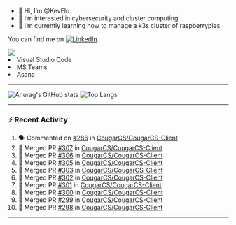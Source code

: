 - 👋 Hi, I’m @KevFlo
- 👀 I’m interested in cybersecurity and cluster computing
- 🌱 I’m currently learning how to manage a k3s cluster of raspberrypies


You can find me on [![LinkedIn][3.2]][3].

<!-- Icons -->

[3.2]: https://i.imgur.com/IwuydvD.png (LinkedIn icon without padding)

<!-- Links to your social media accounts -->

[3]: https://www.linkedin.com/in/flores-kevin/


<a>
    <img src="https://img.shields.io/badge/-Commonly%20Used%20Tools-lightgrey ">
    <li>Visual Studio Code</li> <li>MS Teams</li> <li>Asana</li>
</a>



---

![Anurag's GitHub stats](https://github-readme-stats-kevflo.vercel.app/api?username=KevFlo&count_private=true&hide=stars&show_icons=true&theme=nord)
![Top Langs](https://github-readme-stats-kevflo.vercel.app/api/top-langs/?username=KevFlo&langs_count=5&show_icons=true&theme=nord)

---

### :zap: Recent Activity

<!--START_SECTION:activity-->
1. 🗣 Commented on [#286](https://github.com/CougarCS/CougarCS-Client/issues/286) in [CougarCS/CougarCS-Client](https://github.com/CougarCS/CougarCS-Client)
2. 🎉 Merged PR [#307](https://github.com/CougarCS/CougarCS-Client/pull/307) in [CougarCS/CougarCS-Client](https://github.com/CougarCS/CougarCS-Client)
3. 🎉 Merged PR [#306](https://github.com/CougarCS/CougarCS-Client/pull/306) in [CougarCS/CougarCS-Client](https://github.com/CougarCS/CougarCS-Client)
4. 🎉 Merged PR [#305](https://github.com/CougarCS/CougarCS-Client/pull/305) in [CougarCS/CougarCS-Client](https://github.com/CougarCS/CougarCS-Client)
5. 🎉 Merged PR [#303](https://github.com/CougarCS/CougarCS-Client/pull/303) in [CougarCS/CougarCS-Client](https://github.com/CougarCS/CougarCS-Client)
6. 🎉 Merged PR [#302](https://github.com/CougarCS/CougarCS-Client/pull/302) in [CougarCS/CougarCS-Client](https://github.com/CougarCS/CougarCS-Client)
7. 🎉 Merged PR [#301](https://github.com/CougarCS/CougarCS-Client/pull/301) in [CougarCS/CougarCS-Client](https://github.com/CougarCS/CougarCS-Client)
8. 🎉 Merged PR [#300](https://github.com/CougarCS/CougarCS-Client/pull/300) in [CougarCS/CougarCS-Client](https://github.com/CougarCS/CougarCS-Client)
9. 🎉 Merged PR [#299](https://github.com/CougarCS/CougarCS-Client/pull/299) in [CougarCS/CougarCS-Client](https://github.com/CougarCS/CougarCS-Client)
10. 🎉 Merged PR [#298](https://github.com/CougarCS/CougarCS-Client/pull/298) in [CougarCS/CougarCS-Client](https://github.com/CougarCS/CougarCS-Client)
<!--END_SECTION:activity-->

---
<!---
KevFlo/KevFlo is a ✨ special ✨ repository because its `README.md` (this file) appears on your GitHub profile.
You can click the Preview link to take a look at your changes.
--->
